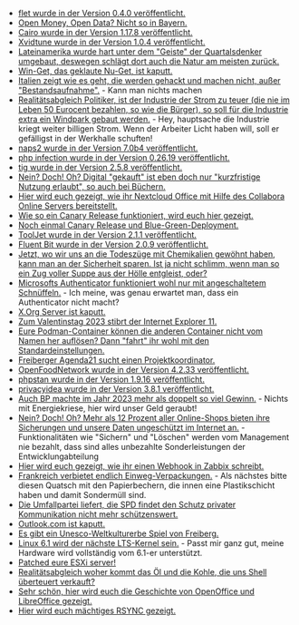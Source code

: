 * [flet wurde in der Version 0.4.0 veröffentlicht.](https://github.com/flet-dev/flet/releases/tag/v0.4.0)
* [Open Money, Open Data? Nicht so in Bayern.](https://netzpolitik.org/2023/oeffentliches-geld-oeffentliches-gut-die-januskoepfige-open-data-politik-bayerns/)
* [Cairo wurde in der Version 1.17.8 veröffentlicht.](https://www.phoronix.com/news/Cairo-1.17.8-Released)
* [Xvidtune wurde in der Version 1.0.4 veröffentlicht.](https://www.phoronix.com/news/X.Org-Xvidtune-2023)
* [Lateinamerika wurde hart unter dem "Geiste" der Quartalsdenker umgebaut, deswegen schlägt dort auch die Natur am meisten zurück.](https://netzfrauen.org/2023/02/05/climate-19/)
* [Win-Get, das geklaute Nu-Get, ist kaputt.](https://www.borncity.com/blog/2023/02/06/winget-aktuell-probleme-mit-manifest-validierung-feb-2023/)
* [Italien zeigt wie es geht, die werden gehackt und machen nicht, außer "Bestandsaufnahme".](http://blog.fefe.de/?ts=9d1eda12) - Kann man nichts machen
* [Realitätsabgleich Politiker, ist der Industrie der Strom zu teuer (die nie im Leben 50 Eurocent bezahlen, so wie die Bürger), so soll für die Industrie extra ein Windpark gebaut werden.](http://blog.fefe.de/?ts=9d216014) - Hey, hauptsache die Industrie kriegt weiter billigen Strom. Wenn der Arbeiter Licht haben will, soll er gefälligst in der Werkhalle schuften!
* [naps2 wurde in der Version 7.0b4 veröffentlicht.](https://github.com/cyanfish/naps2/releases/tag/v7.0b4)
* [php infection wurde in der Version 0.26.19 veröffentlicht.](https://github.com/infection/infection/releases/tag/0.26.19)
* [tig wurde in der Version 2.5.8 veröffentlicht.](https://github.com/jonas/tig/releases/tag/tig-2.5.8)
* [Nein? Doch! Oh? Digital "gekauft" ist eben doch nur "kurzfristige Nutzung erlaubt", so auch bei Büchern.](https://tuxproject.de/blog/2023/02/maat-lander-space-scum-live-11-milliarden-fuer-weimar/)
* [Hier wird euch gezeigt, wie ihr Nextcloud Office mit Hilfe des Collabora Online Servers bereitstellt.](https://nextcloud.com/blog/how-to-install-nextcloud-office/)
* [Wie so ein Canary Release funktioniert, wird euch hier gezeigt.](https://www.opensourcerers.org/2023/02/06/service-mesh-for-developers/)
* [Noch einmal Canary Release und Blue-Green-Deployment.](https://opensource.com/article/23/2/api-gateway)
* [ToolJet wurde in der Version 2.1.1 veröffentlicht.](https://github.com/ToolJet/ToolJet/releases/tag/v2.1.1)
* [Fluent Bit wurde in der Version 2.0.9 veröffentlicht.](https://github.com/fluent/fluent-bit/releases/tag/v2.0.9)
* [Jetzt, wo wir uns an die Todeszüge mit Chemikalien gewöhnt haben, kann man an der Sicherheit sparen. Ist ja nicht schlimm, wenn man so ein Zug voller Suppe aus der Hölle entgleist, oder?](http://blog.fefe.de/?ts=9d1fbc67)
* [Microsofts Authenticator funktioniert wohl nur mit angeschaltetem Schnüffeln.](http://blog.fefe.de/?ts=9d1fc58c) - Ich meine, was genau erwartet man, dass ein Authenticator nicht macht?
* [X.Org Server ist kaputt.](https://www.phoronix.com/news/X.Org-Server-CVE-2023-0494)
* [Zum Valentinstag 2023 stibrt der Internet Explorer 11.](https://www.borncity.com/blog/2023/02/07/internet-explorer-11-wird-am-14-februar-2023-in-rente-geschickt/)
* [Eure Podman-Container können die anderen Container nicht vom Namen her auflösen? Dann "fahrt" ihr wohl mit den Standardeinstellungen.](https://blog.podman.io/2023/02/the-container-name-resolution-conundrum/)
* [Freiberger Agenda21 sucht einen Projektkoordinator.](http://freibergeragenda21.de/komm-in-team-wir-suchen-verstaerkung/)
* [OpenFoodNetwork wurde in der Version 4.2.33 veröffentlicht.](https://github.com/openfoodfoundation/openfoodnetwork/releases/tag/v4.2.33)
* [phpstan wurde in der Version 1.9.16 veröffentlicht.](https://github.com/phpstan/phpstan/releases/tag/1.9.16)
* [privacyidea wurde in der Version 3.8.1 veröffentlicht.](https://github.com/privacyidea/privacyidea/releases/tag/v3.8.1)
* [Auch BP machte im Jahr 2023 mehr als doppelt so viel Gewinn.](http://blog.fefe.de/?ts=9d1ceaa2) - Nichts mit Energiekriese, hier wird unser Geld geraubt!
* [Nein? Doch! Oh? Mehr als 12 Prozent aller Online-Shops bieten ihre Sicherungen und unsere Daten ungeschützt im Internet an.](https://www.bleepingcomputer.com/news/security/over-12-percent-of-analyzed-online-stores-expose-private-data-backups/) - Funktionalitäten wie "Sichern" und "Löschen" werden vom Management nie bezahlt, dass sind alles unbezahlte Sonderleistungen der Entwicklungabteilung
* [Hier wird euch gezeigt, wie ihr einen Webhook in Zabbix schreibt.](https://blog.zabbix.com/how-to-write-a-webhook-for-zabbix/25298/)
* [Frankreich verbietet endlich Einweg-Verpackungen.](https://netzfrauen.org/2023/02/07/france-7/) - Als nächstes bitte diesen Quatsch mit den Papierbechern, die innen eine Plastikschicht haben und damit Sondermüll sind.
* [Die Umfallpartei liefert, die SPD findet den Schutz privater Kommunikation nicht mehr schützenswert.](https://tuxproject.de/blog/2023/02/hoffnung-dexit-13-die-spd-will-immer-noch-meine-briefe-lesen-behauptet-aber-das-gegenteil/)
* [Outlook.com ist kaputt.](https://www.borncity.com/blog/2023/02/07/outlook-com-ist-ausgefallen-7-feb-2023/)
* [Es gibt ein Unesco-Weltkulturerbe Spiel von Freiberg.](https://www.mdr.de/video/mdr-videos/a/video-695010.html)
* [Linux 6.1 wird der nächste LTS-Kernel sein.](https://www.phoronix.com/news/Linux-6.1-LTS-Official) - Passt mir ganz gut, meine Hardware wird vollständig vom 6.1-er unterstützt.
* [Patched eure ESXi server!](https://www.borncity.com/blog/2023/02/08/cyberangriffe-auf-server-das-vmware-esxi-debakel-decryptor-fr-esxiargs-ransomware-opfer/)
* [Realitätsabgleich woher kommt das Öl und die Kohle, die uns Shell überteuert verkauft?](https://netzfrauen.org/2023/02/07/shell-3/)
* [Sehr schön, hier wird euch die Geschichte von OpenOffice und LibreOffice gezeigt.](https://opensource.com/article/23/2/libreoffice-history)
* [Hier wird euch mächtiges RSYNC gezeigt.](https://utcc.utoronto.ca/~cks/space/blog/sysadmin/RsyncRecentDirectoryContents)

